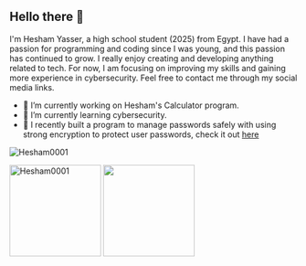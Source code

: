 ## Hello there 👋

I'm Hesham Yasser, a high school student (2025) from Egypt. I have had a passion for programming and coding since I was young, and this passion has continued to grow. I really enjoy creating and developing anything related to tech. For now, I am focusing on improving my skills and gaining more experience in cybersecurity. Feel free to contact me through my social media links.

- 🔭 I’m currently working on Hesham's Calculator program.
- 🌱 I’m currently learning cybersecurity.
- 🌟 I recently built a program to manage passwords safely with using strong encryption to protect user passwords, check it out [here](https://github.com/Hesham0001/h-vault/)

<p align="left"> <img src="https://komarev.com/ghpvc/?username=Hesham0001&label=Profile%20views&color=22806a&style=flat" alt="Hesham0001" /> </p>
<p align="left">
  <img align="" height='160px' src="https://beautiful-github-homepage.vercel.app/api?username=Hesham0001&hide_title=false&show_icons=true&theme=gotham&include_all_commits=true" alt="Hesham0001" />
  <img align="" height='160px' src="https://beautiful-github-homepage.vercel.app/api/top-langs/?username=Hesham0001&hide_title=false&layout=compact&theme=gotham&count_private=true" />
</p>


<!--
### 🛠️ Languages & Tools
<p>
  <img src="https://skillicons.dev/icons?i=python,flask,git,linux,vscode" />
</p>
-->


<!--
**Hesham0001/Hesham0001** is a ✨ _special_ ✨ repository because its `README.md` (this file) appears on your GitHub profile.

Here are some ideas to get you started:

- 🔭 I’m currently working on ...
- 🌱 I’m currently learning ...
- 👯 I’m looking to collaborate on ...
- 🤔 I’m looking for help with ...
- 💬 Ask me about ...
- 📫 How to reach me: ...
- 😄 Pronouns: ...
- ⚡ Fun fact: ...
-->
